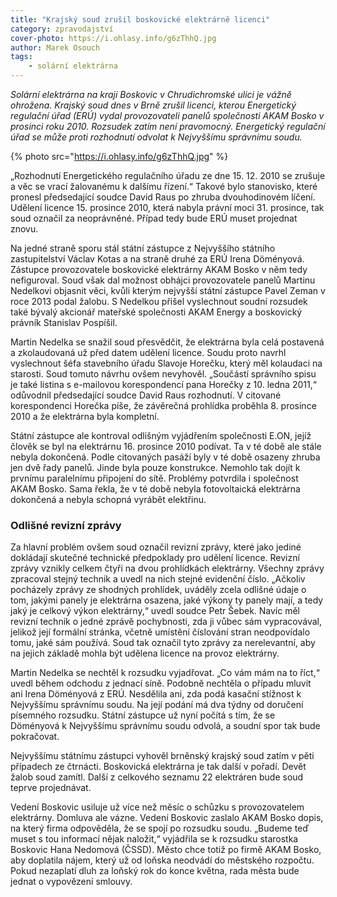 ```yaml
---
title: "Krajský soud zrušil boskovické elektrárně licenci"
category: zpravodajství
cover-photo: https://i.ohlasy.info/g6zThhQ.jpg
author: Marek Osouch
tags:
    - solární elektrárna
---
```


*Solární elektrárna na kraji Boskovic v Chrudichromské ulici je vážně ohrožena. Krajský soud dnes v Brně zrušil licenci, kterou Energetický regulační úřad (ERÚ) vydal provozovateli panelů společnosti AKAM Bosko v prosinci roku 2010. Rozsudek zatím není pravomocný. Energetický regulační úřad se může proti rozhodnutí odvolat k Nejvyššímu správnímu soudu.*

{% photo src="https://i.ohlasy.info/g6zThhQ.jpg" %}

„Rozhodnutí Energetického regulačního úřadu ze dne 15. 12. 2010 se zrušuje a věc se vrací žalovanému k dalšímu řízení.“ Takové bylo stanovisko, které pronesl předsedající soudce David Raus po zhruba dvouhodinovém líčení. Udělení licence 15. prosince 2010, která nabyla právní moci 31. prosince, tak soud označil za neoprávněné. Případ tedy bude ERÚ muset projednat znovu.

Na jedné straně sporu stál státní zástupce z Nejvyššího státního zastupitelství Václav Kotas a na straně druhé za ERÚ Irena Döményová. Zástupce provozovatele boskovické elektrárny AKAM Bosko v něm tedy nefiguroval. Soud však dal možnost obhájci provozovatele panelů Martinu Nedelkovi objasnit věci, kvůli kterým nejvyšší státní zástupce Pavel Zeman v roce 2013 podal žalobu. S Nedelkou přišel vyslechnout soudní rozsudek také bývalý akcionář mateřské společnosti AKAM Energy a boskovický právník Stanislav Pospíšil.

Martin Nedelka se snažil soud přesvědčit, že elektrárna byla celá postavená a zkolaudovaná už před datem udělení licence. Soudu proto navrhl vyslechnout šéfa stavebního úřadu Slavoje Horečku, který měl kolaudaci na starosti. Soud tomuto návrhu ovšem nevyhověl. „Součástí správního spisu je také listina s e-mailovou korespondencí pana Horečky z 10. ledna 2011,“ odůvodnil předsedající soudce David Raus rozhodnutí. V citované korespondenci Horečka píše, že závěrečná prohlídka proběhla 8. prosince 2010 a že elektrárna byla kompletní.

Státní zástupce ale kontroval odlišným vyjádřením společnosti E.ON, jejíž člověk se byl na elektrárnu 16. prosince 2010 podívat. Ta v té době ale stále nebyla dokončená. Podle citovaných pasáží byly v té době osazeny zhruba jen dvě řady panelů. Jinde byla pouze konstrukce. Nemohlo tak dojít k prvnímu paralelnímu připojení do sítě. Problémy potvrdila i společnost AKAM Bosko. Sama řekla, že v té době nebyla fotovoltaická elektrárna dokončená a nebyla schopná vyrábět elektřinu.

### Odlišné revizní zprávy

Za hlavní problém ovšem soud označil revizní zprávy, které jako jediné dokládají skutečné technické předpoklady pro udělení licence. Revizní zprávy vznikly celkem čtyři na dvou prohlídkách elektrárny. Všechny zprávy zpracoval stejný technik a uvedl na nich stejné evidenční číslo. „Ačkoliv pocházely zprávy ze shodných prohlídek, uváděly zcela odlišné údaje o tom, jakými panely je elektrárna osazena, jaké výkony ty panely mají, a tedy jaký je celkový výkon elektrárny,“ uvedl soudce Petr Šebek. Navíc měl revizní technik o jedné zprávě pochybnosti, zda ji vůbec sám vypracovával, jelikož její formální stránka, včetně umístění číslování stran neodpovídalo tomu, jaké sám používá. Soud tak označil tyto zprávy za nerelevantní, aby na jejich základě mohla být udělena licence na provoz elektrárny.

Martin Nedelka se nechtěl k rozsudku vyjadřovat. „Co vám mám na to říct,“ uvedl během odchodu z jednací síně. Podobně nechtěla o případu mluvit ani Irena Döményová z ERÚ. Nesdělila ani, zda podá kasační stížnost k Nejvyššímu správnímu soudu. Na její podání má dva týdny od doručení písemného rozsudku. Státní zástupce už nyní počítá s tím, že se Döményová k Nejvyššímu správnímu soudu odvolá, a soudní spor tak bude pokračovat.

Nejvyššímu státnímu zástupci vyhověl brněnský krajský soud zatím v pěti případech ze čtrnácti. Boskovická elektrárna je tak další v pořadí. Devět žalob soud zamítl. Další z celkového seznamu 22 elektráren bude soud teprve projednávat. 

Vedení Boskovic usiluje už více než měsíc o schůzku s provozovatelem elektrárny. Domluva ale vázne. Vedení Boskovic zaslalo AKAM Bosko dopis, na který firma odpověděla, že se spojí po rozsudku soudu. „Budeme teď muset s tou informací nějak naložit,“ vyjádřila se k rozsudku starostka Boskovic Hana Nedomová (ČSSD). Město chce totiž po firmě AKAM Bosko, aby doplatila nájem, který už od loňska neodvádí do městského rozpočtu. Pokud nezaplatí dluh za loňský rok do konce května, rada města bude jednat o vypovězení smlouvy.

